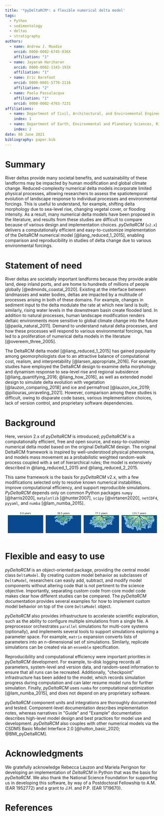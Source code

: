 ```yaml
---
title: '*pyDeltaRCM*: a flexible numerical delta model'
tags:
  - Python
  - sedimentology
  - deltas
  - stratigraphy
authors:
  - name: Andrew J. Moodie
    orcid: 0000-0002-6745-036X
    affiliation: "1"
  - name: Jayaram Hariharan
    orcid: 0000-0002-1343-193X
    affiliation: "1"
  - name: Eric Barefoot
    orcid: 0000-0001-5770-2116
    affiliation: "2"
  - name: Paola Passalacqua
    affiliation: "1"
    orcid: 0000-0002-4763-7231
affiliations:
  - name: Department of Civil, Architectural, and Environmental Engineering, University of Texas at Austin, Austin, TX, USA
    index: 1
  - name: Department of Earth, Environmental and Planetary Sciences, Rice University, Houston, TX, USA
    index: 2
date: 08 June 2021
bibliography: paper.bib
---
```


# Summary

River deltas provide many societal benefits, and sustainability of these landforms may be impacted by human modification and global climate change.
Reduced-complexity numerical delta models incorporate limited physical processes, allowing researchers to assess the spatiotemporal evolution of landscape response to individual processes and environmental forcings. 
This is useful to understand, for example, shifting delta morphology due to sea-level rise, changing vegetal cover, or flooding intensity.
As a result, many numerical delta models have been proposed in the literature, and results from these studies are difficult to compare because of various design and implementation choices.
*pyDeltaRCM* (`v2.x`) delivers a computationally efficient and easy-to-customize implementation of the DeltaRCM numerical model [@liang_reduced_1_2015], enabling comparison and reproducibility in studies of delta change due to various environmental forcings.


# Statement of need

River deltas are societally important landforms because they provide arable land, deep inland ports, and are home to hundreds of millions of people globally [@edmonds_coastal_2020].
Existing at the interface between landmasses and water bodies, deltas are impacted by a multitude of processes arising in both of these domains.
For example, changes in sediment input to the delta modulate the rate at which new land is built; similarly, rising water levels in the downstream basin create flooded land.
In addition to natural processes, human landscape modification renders deltaic environments more sensitive to global climate change into the future [@paola_natural_2011].
Demand to understand natural delta processes, and how these processes will respond to various  environmental forcings, has led to a proliferation of numerical delta models in the literature [@overeem_three_2005].

The DeltaRCM delta model [@liang_reduced_1_2015] has gained popularity among geomorphologists due to an attractive balance of computational cost, realism, and interpretability [@larsen_appropriate_2016]. 
For example, studies have employed the DeltaRCM design to examine delta morphology and dynamism response to sea-level rise and regional subsidence [@liang_quantifying_2016; @liang_how_2016], as well as extended model design to simulate delta evolution with vegetation [@lauzon_comparing_2018] and ice and permafrost [@lauzon_ice_2019; @piliouras_unraveling_2021].
However, comparison among these studies is difficult, owing to disparate code bases, various implementation choices, lack of version control, and proprietary software dependencies.


# Background

Here, version 2.x of *pyDeltaRCM* is introduced; *pyDeltaRCM* is a computationally efficient, free and open source, and easy-to-customize numerical delta model based on the original DeltaRCM design.
The original DeltaRCM framework is inspired by well-understood physical phenomena, and models mass movement as a probabilistic weighted random-walk process coupled with a set of hierarchical rules; the model is extensively described in @liang_reduced_1_2015 and @liang_reduced_2_2015.

This same framework is the basis for *pyDeltaRCM* v2.x, with a few modifications selected only to resolve known numerical instabilities, improve computational efficiency, and support reproducible simulations.
*PyDeltaRCM* depends only on common Python packages `numpy` [@harris2020], `matplotlib` [@hunter2007], `scipy` [@virtanen2020], `netCDF4`, `pyyaml`, and `numba` [@lam_numba_2015].

![Simulation with *pyDeltaRCM* v2.x, default parameter set, and random `seed: 10151919`. Simulation was run for 4000 timesteps, and assumes 10 days of bankfull discharge per year. \label{fig:timeseries}](figures/timeseries.png)


# Flexible and easy to use

*pyDeltaRCM* is an object-oriented package, providing the central model class `DeltaModel`.
By creating custom model behavior as subclasses of `DeltaModel`, researchers can easily add, subtract, and modify model components without altering code that is not pertinent to the science objective.
Importantly, separating custom code from core model code makes clear how different studies can be compared.
The *pyDeltaRCM* documentation provides several examples for how to implement custom model behavior on top of the core `DeltaModel` object.

*pyDeltaRCM* also provides infrastructure to accelerate scientific exploration, such as the ability to configure multiple simulations from a single file.
A preprocessor orchestrates `parallel` simulations for multi-core systems (optionally), and implements several tools to support simulations exploring a parameter space.
For example, `matrix` expansion converts lists of parameters into an n-dimensional set of simulations.
Similarly, replicate simulations can be created via an `ensemble` specification.

Reproducibility and computational efficiency were important priorities in *pyDeltaRCM* development.
For example, to-disk logging records all parameters, system-level and version data, and random-seed information to ensure that all runs can be recreated.
Additionally, "checkpoint" infrastructure has been added to the model, which records simulation progress during computation and can later resume model runs for further simulation.
Finally, *pyDeltaRCM* uses `numba` for computational optimization [@lam_numba_2015], and does not depend on any proprietary software.

*pyDeltaRCM* component units and integrations are thoroughly documented and tested.
Component-level documentation describes implementation notes, whereas narratives in "Guide" and "Example" documentation describes high-level model design and best practices for model use and development.
*pyDeltaRCM* also couples with other numerical models via the CSDMS Basic Model Interface 2.0 [@hutton_basic_2020; @BMI_pyDeltaRCM].


# Acknowledgments

We gratefully acknowledge Rebecca Lauzon and Mariela Perignon for developing an implementation of *DeltaRCM* in Python that was the basis for *pyDeltaRCM*. 
We also thank the National Science Foundation for supporting us in developing this software, by way of a Postdoctoral Fellowship to A.M. (EAR 1952772) and a grant to J.H. and P.P. (EAR 1719670).


# References